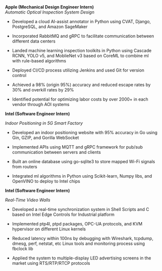 **Apple (Mechanical Design Engineer Intern)**                                                                          
*Automatic Optical Inspection System Design*

- Developed a cloud AI-assist annotator in Python using CVAT, Django, PostgreSQL, and Amazon SageMaker

- Incorporated RabbitMQ and gRPC to facilitate communication between different data centers

- Landed machine learning inspection toolkits in Python using Cascade RCNN, YOLO v5, and MoblieNet v3 based on CoreML to combine ml with rule-based algorithms

- Deployed CI/CD process utilizing Jenkins and used Git for version control

- Achieved a 98% (origin 95%) accuracy and reduced escape rates by 30% and overkill rates by 29%

- Identified potential for optimizing labor costs by over 2000+ in each vendor through AOI systems

**Intel (Software Engineer Intern)**

*Indoor Positioning in 5G Smart Factory*

- Developed an indoor positioning website with 95% accuracy in Go using Gin, GZIP, and Gorilla WebSocket

- Implemented APIs using MQTT and gRPC framework for pub/sub communication between servers and clients

- Built an online database using go-sqlite3 to store mapped Wi-Fi signals from routers

- Integrated ml algorithms in Python using Scikit-learn, Numpy libs, and OpenVINO to deploy to Intel chips

**Intel (Software Engineer Intern)**

*Real-Time Video Walls*

- Developed a real-time synchronization system in Shell Scripts and C based on Intel Edge Controls for Industrial platform

- Implemented ptp4l, ptpd packages, OPC-UA protocols, and KVM hypervisor on different Linux kernels

- Reduced latency within 100ns by debugging with Wireshark, tcpdump, dmesg, perf, netstat, etc Linux tools and monitoring process using fbclock lib

- Applied the system to multiple-display LED advertising screens in the market using RTS/RTP/RTCP protocols
